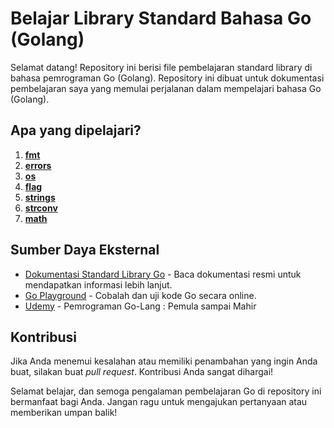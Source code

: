 # Belajar Library Standard Bahasa Go (Golang)

Selamat datang! Repository ini berisi file pembelajaran standard library di bahasa pemrograman Go (Golang). Repository ini dibuat untuk dokumentasi pembelajaran saya yang memulai perjalanan dalam mempelajari bahasa Go (Golang).

## Apa yang dipelajari?

1. **[fmt](https://pkg.go.dev/fmt)**
2. **[errors](https://pkg.go.dev/errors)**
3. **[os](https://pkg.go.dev/os)**
4. **[flag](https://pkg.go.dev/pkg/flag)**
5. **[strings](https://pkg.go.dev/pkg/strings)**
6. **[strconv](https://pkg.go.dev/pkg/strconv)**
7. **[math](https://pkg.go.dev/pkg/math)**

## Sumber Daya Eksternal

- [Dokumentasi Standard Library Go](https://pkg.go.dev/std) - Baca dokumentasi resmi untuk mendapatkan informasi lebih lanjut.
- [Go Playground](https://play.golang.org/) - Cobalah dan uji kode Go secara online.
- [Udemy](https://www.udemy.com/course/pemrograman-go-lang-pemula-sampai-mahir/) - Pemrograman Go-Lang : Pemula sampai Mahir

## Kontribusi

Jika Anda menemui kesalahan atau memiliki penambahan yang ingin Anda buat, silakan buat _pull request_. Kontribusi Anda sangat dihargai!

Selamat belajar, dan semoga pengalaman pembelajaran Go di repository ini bermanfaat bagi Anda. Jangan ragu untuk mengajukan pertanyaan atau memberikan umpan balik!